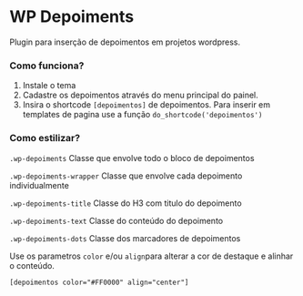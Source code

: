 # WP Depoiments

Plugin para inserção de depoimentos em projetos wordpress.

### Como funciona?

1. Instale o tema
2. Cadastre os depoimentos através do menu principal do painel.
3. Insira o shortcode ``[depoimentos]`` de depoimentos. Para inserir em templates de pagina use a função ``do_shortcode('depoimentos')``

### Como estilizar?

``.wp-depoiments`` Classe que envolve todo o bloco de depoimentos

``.wp-depoiments-wrapper`` Classe que envolve cada depoimento individualmente

``.wp-depoiments-title`` Classe do H3 com titulo do depoimento

``.wp-depoiments-text`` Classe do conteúdo do depoimento

``.wp-depoiments-dots`` Classe dos marcadores de depoimentos

Use os parametros ``color`` e/ou ``align``para alterar a cor de destaque e alinhar o conteúdo.

``[depoimentos color="#FF0000" align="center"]``
